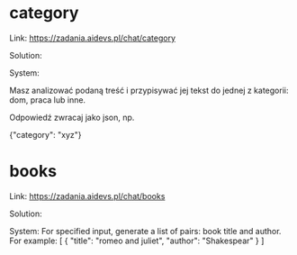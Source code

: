 # category
Link: https://zadania.aidevs.pl/chat/category

Solution:

System:

Masz analizować podaną treść i przypisywać jej tekst do jednej z kategorii: dom, praca lub inne.

Odpowiedź zwracaj jako json, np.

{"category": "xyz"}


# books
Link: https://zadania.aidevs.pl/chat/books

Solution:

System:
For specified input, generate a list of pairs: book title and author. For example:
[ { "title": "romeo and juliet", "author": "Shakespear" } ]
